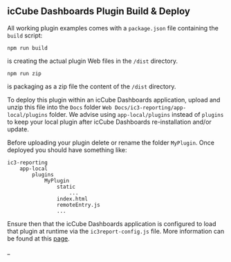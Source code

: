 ## icCube Dashboards Plugin Build & Deploy

All working plugin examples comes with a `package.json` file containing the `build` script:

    npm run build

is creating the actual plugin Web files in the `/dist` directory.

    npm run zip

is packaging as a zip file the content of the `/dist` directory.

To deploy this plugin within an icCube Dashboards application, upload and unzip this file into the `Docs`
folder `Web Docs/ic3-reporting/app-local/plugins` folder. We advise using `app-local/plugins` instead of
`plugins` to keep your local plugin after icCube Dashboards re-installation and/or update.

Before uploading your plugin delete or rename the folder `MyPlugin`. Once deployed you should have something like:

    ic3-reporting
        app-local
            plugins
                MyPlugin
                    static
                        ...
                    index.html
                    remoteEntry.js
                    ...

Ensure then that the icCube Dashboards application is configured to load that plugin at runtime via the
`ic3report-config.js` file. More information can be found at this [page](./Install.md#configuration).

_